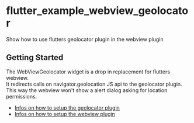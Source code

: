 # flutter_example_webview_geolocator

Show how to use flutters geolocator plugin in the webview plugin

## Getting Started

The WebViewGeolocator widget is a drop in replacement for flutters webview.  
It redirects calls on navigator.geolocation JS api to the geolocator plugin.  
This way the webview won't show a alert dialog asking for location permissions.

- [Infos on how to setup the geolocator plugin](https://pub.dev/packages/geolocator)
- [Infos on how to setup the webview plugin ](https://pub.dev/packages/webview_flutter)


